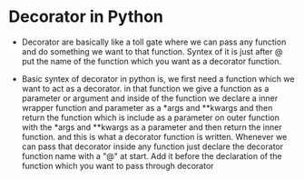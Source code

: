 # Decorator in Python

- Decorator are basically like a toll gate where we can pass any function and do something we want to that function. Syntex of it is just after @ put the name of the function which you want as a decorator function.

- Basic syntex of decorator in python is, we first need a function which we want to act as a decorator. in that function we give a function as a parameter or argument and inside of the function we declare a inner wrapper function and parameter as a *args and **kwargs and then return the function which is include as a parameter on outer function with the *args and **kwargs as a parameter and then return the inner function. and this is what a decorator function is written. Whenever we can pass that decorator inside any function just declare the decorator function name with a "@" at start. Add it before the declaration of the function which you want to pass through decorator